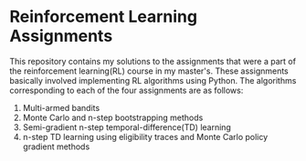 # Reinforcement Learning Assignments

This repository contains my solutions to the assignments that were a part of the reinforcement learning(RL) course in my master's. These assignments basically involved implementing RL algorithms using Python. The algorithms corresponding to each of the four assignments are as follows:

1. Multi-armed bandits
2. Monte Carlo and n-step bootstrapping methods
3. Semi-gradient n-step temporal-difference(TD) learning
4. n-step TD learning using eligibility traces and Monte Carlo policy gradient methods
